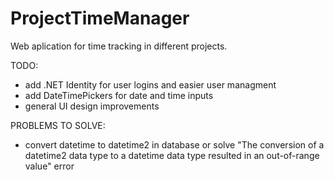 # ProjectTimeManager
Web aplication for time tracking in different projects.

TODO:
- add .NET Identity for user logins and easier user managment
- add DateTimePickers for date and time inputs
- general UI design improvements

PROBLEMS TO SOLVE:
- convert datetime to datetime2 in database or solve "The conversion of a datetime2 data type to a datetime data type resulted in an out-of-range value" error 
